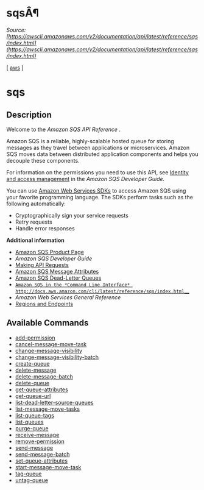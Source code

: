 # sqsÂ¶

*Source: [https://awscli.amazonaws.com/v2/documentation/api/latest/reference/sqs/index.html](https://awscli.amazonaws.com/v2/documentation/api/latest/reference/sqs/index.html)*

[ [aws](https://awscli.amazonaws.com/v2/documentation/api/latest/reference/index.html#cli-aws) ]

# sqs

## Description

Welcome to the *Amazon SQS API Reference* .

Amazon SQS is a reliable, highly-scalable hosted queue for storing messages as they travel between applications or microservices. Amazon SQS moves data between distributed application components and helps you decouple these components.

For information on the permissions you need to use this API, see [Identity and access management](https://docs.aws.amazon.com/AWSSimpleQueueService/latest/SQSDeveloperGuide/sqs-authentication-and-access-control.html) in the *Amazon SQS Developer Guide.*

You can use [Amazon Web Services SDKs](http://aws.amazon.com/tools/#sdk) to access Amazon SQS using your favorite programming language. The SDKs perform tasks such as the following automatically:

- Cryptographically sign your service requests
- Retry requests
- Handle error responses

**Additional information**

- [Amazon SQS Product Page](http://aws.amazon.com/sqs/)
- *Amazon SQS Developer Guide*
- [Making API Requests](https://docs.aws.amazon.com/AWSSimpleQueueService/latest/SQSDeveloperGuide/sqs-making-api-requests.html)
- [Amazon SQS Message Attributes](https://docs.aws.amazon.com/AWSSimpleQueueService/latest/SQSDeveloperGuide/sqs-message-metadata.html#sqs-message-attributes)
- [Amazon SQS Dead-Letter Queues](https://docs.aws.amazon.com/AWSSimpleQueueService/latest/SQSDeveloperGuide/sqs-dead-letter-queues.html)
- [`Amazon SQS in the *Command Line Interface* http://docs.aws.amazon.com/cli/latest/reference/sqs/index.html`__](https://awscli.amazonaws.com/v2/documentation/api/latest/reference/sqs/index.html#id1)
- *Amazon Web Services General Reference*
- [Regions and Endpoints](https://docs.aws.amazon.com/general/latest/gr/rande.html#sqs_region)

## Available Commands

- [add-permission](https://awscli.amazonaws.com/v2/documentation/api/latest/reference/sqs/add-permission.html)
- [cancel-message-move-task](https://awscli.amazonaws.com/v2/documentation/api/latest/reference/sqs/cancel-message-move-task.html)
- [change-message-visibility](https://awscli.amazonaws.com/v2/documentation/api/latest/reference/sqs/change-message-visibility.html)
- [change-message-visibility-batch](https://awscli.amazonaws.com/v2/documentation/api/latest/reference/sqs/change-message-visibility-batch.html)
- [create-queue](https://awscli.amazonaws.com/v2/documentation/api/latest/reference/sqs/create-queue.html)
- [delete-message](https://awscli.amazonaws.com/v2/documentation/api/latest/reference/sqs/delete-message.html)
- [delete-message-batch](https://awscli.amazonaws.com/v2/documentation/api/latest/reference/sqs/delete-message-batch.html)
- [delete-queue](https://awscli.amazonaws.com/v2/documentation/api/latest/reference/sqs/delete-queue.html)
- [get-queue-attributes](https://awscli.amazonaws.com/v2/documentation/api/latest/reference/sqs/get-queue-attributes.html)
- [get-queue-url](https://awscli.amazonaws.com/v2/documentation/api/latest/reference/sqs/get-queue-url.html)
- [list-dead-letter-source-queues](https://awscli.amazonaws.com/v2/documentation/api/latest/reference/sqs/list-dead-letter-source-queues.html)
- [list-message-move-tasks](https://awscli.amazonaws.com/v2/documentation/api/latest/reference/sqs/list-message-move-tasks.html)
- [list-queue-tags](https://awscli.amazonaws.com/v2/documentation/api/latest/reference/sqs/list-queue-tags.html)
- [list-queues](https://awscli.amazonaws.com/v2/documentation/api/latest/reference/sqs/list-queues.html)
- [purge-queue](https://awscli.amazonaws.com/v2/documentation/api/latest/reference/sqs/purge-queue.html)
- [receive-message](https://awscli.amazonaws.com/v2/documentation/api/latest/reference/sqs/receive-message.html)
- [remove-permission](https://awscli.amazonaws.com/v2/documentation/api/latest/reference/sqs/remove-permission.html)
- [send-message](https://awscli.amazonaws.com/v2/documentation/api/latest/reference/sqs/send-message.html)
- [send-message-batch](https://awscli.amazonaws.com/v2/documentation/api/latest/reference/sqs/send-message-batch.html)
- [set-queue-attributes](https://awscli.amazonaws.com/v2/documentation/api/latest/reference/sqs/set-queue-attributes.html)
- [start-message-move-task](https://awscli.amazonaws.com/v2/documentation/api/latest/reference/sqs/start-message-move-task.html)
- [tag-queue](https://awscli.amazonaws.com/v2/documentation/api/latest/reference/sqs/tag-queue.html)
- [untag-queue](https://awscli.amazonaws.com/v2/documentation/api/latest/reference/sqs/untag-queue.html)